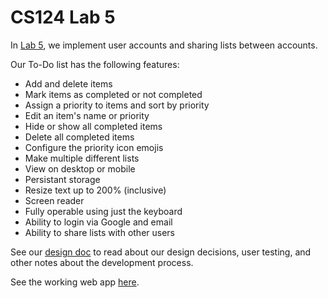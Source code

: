 # CS124 Lab 5

In [Lab 5](https://www.cs.hmc.edu/~rhodes/cs124/labs/lab5.html), we implement user accounts and sharing lists between accounts.

Our To-Do list has the following features:
- Add and delete items
- Mark items as completed or not completed
- Assign a priority to items and sort by priority
- Edit an item's name or priority
- Hide or show all completed items
- Delete all completed items
- Configure the priority icon emojis
- Make multiple different lists
- View on desktop or mobile
- Persistant storage
- Resize text up to 200% (inclusive)
- Screen reader
- Fully operable using just the keyboard
- Ability to login via Google and email
- Ability to share lists with other users

<!-- Our lab is published to Github Pages at this [link](https://anan-ara.github.io/cs124-lab2/wrapped.html).  -->

See our [design doc](https://github.com/anan-ara/cs124-lab2/blob/main/design/design.md) to read about our design decisions, user testing, and other notes about the development process.

See the working web app [here](https://cs124-lab3-e9930--pr115-lab5-77ne04kh.web.app/).

<!-- This project was bootstrapped with [Create React App](https://github.com/facebook/create-react-app). In the project directory, you can run `npm start`
to run the app in the development mode. Then open [http://localhost:3000](http://localhost:3000) to view it in your browser. -->


<!--

This project was bootstrapped with [Create React App](https://github.com/facebook/create-react-app).

## Available Scripts

In the project directory, you can run:

### `npm start`

Runs the app in the development mode.\
Open [http://localhost:3000](http://localhost:3000) to view it in your browser. -->

<!-- The page will reload when you make changes.\
You may also see any lint errors in the console.

### `npm test`

Launches the test runner in the interactive watch mode.\
See the section about [running tests](https://facebook.github.io/create-react-app/docs/running-tests) for more information.

### `npm run build`

Builds the app for production to the `build` folder.\
It correctly bundles React in production mode and optimizes the build for the best performance.

The build is minified and the filenames include the hashes.\
Your app is ready to be deployed!

See the section about [deployment](https://facebook.github.io/create-react-app/docs/deployment) for more information.

### `npm run eject`

**Note: this is a one-way operation. Once you `eject`, you can't go back!**

If you aren't satisfied with the build tool and configuration choices, you can `eject` at any time. This command will remove the single build dependency from your project.

Instead, it will copy all the configuration files and the transitive dependencies (webpack, Babel, ESLint, etc) right into your project so you have full control over them. All of the commands except `eject` will still work, but they will point to the copied scripts so you can tweak them. At this point you're on your own.

You don't have to ever use `eject`. The curated feature set is suitable for small and middle deployments, and you shouldn't feel obligated to use this feature. However we understand that this tool wouldn't be useful if you couldn't customize it when you are ready for it.

## Learn More

You can learn more in the [Create React App documentation](https://facebook.github.io/create-react-app/docs/getting-started).

To learn React, check out the [React documentation](https://reactjs.org/).

### Code Splitting

This section has moved here: [https://facebook.github.io/create-react-app/docs/code-splitting](https://facebook.github.io/create-react-app/docs/code-splitting)

### Analyzing the Bundle Size

This section has moved here: [https://facebook.github.io/create-react-app/docs/analyzing-the-bundle-size](https://facebook.github.io/create-react-app/docs/analyzing-the-bundle-size)

### Making a Progressive Web App

This section has moved here: [https://facebook.github.io/create-react-app/docs/making-a-progressive-web-app](https://facebook.github.io/create-react-app/docs/making-a-progressive-web-app)

### Advanced Configuration

This section has moved here: [https://facebook.github.io/create-react-app/docs/advanced-configuration](https://facebook.github.io/create-react-app/docs/advanced-configuration)

### Deployment

This section has moved here: [https://facebook.github.io/create-react-app/docs/deployment](https://facebook.github.io/create-react-app/docs/deployment)

### `npm run build` fails to minify

This section has moved here: [https://facebook.github.io/create-react-app/docs/troubleshooting#npm-run-build-fails-to-minify](https://facebook.github.io/create-react-app/docs/troubleshooting#npm-run-build-fails-to-minify) -->
